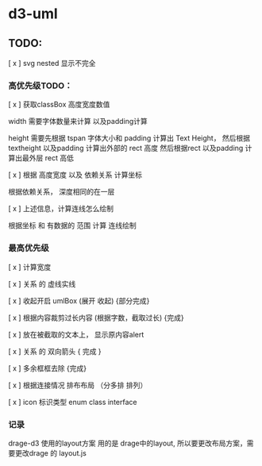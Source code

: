 # d3-uml

## TODO:

[ x ] svg nested 显示不完全

### 高优先级TODO：

[ x ] 获取classBox 高度宽度数值

width 需要字体数量来计算 以及padding计算

height 需要先根据 tspan 字体大小和 padding 计算出 Text Height，
然后根据textheight 以及padding 计算出外部的 rect 高度
然后根据rect 以及padding 计算出最外层 rect 高低



[ x ] 根据 高度宽度 以及 依赖关系 计算坐标

根据依赖关系， 深度相同的在一层

[ x ] 上述信息，计算连线怎么绘制 

根据坐标 和 有数据的 范围 计算 连线绘制


### 最高优先级

[ x ] 计算宽度

[ x ] 关系 的 虚线实线

[ x ] 收起开启 umlBox (展开 收起) {部分完成}

[ x ] 根据内容裁剪过长内容 (根据字数，截取过长) {完成} 

[ x ] 放在被截取的文本上， 显示原内容alert 

[ x ] 关系 的 双向箭头 { 完成 }

[ x ] 多余框框去除 {完成}

[ x ] 根据连接情况 排布布局 （分多排 排列）

[ x ] icon 标识类型 enum class interface


### 记录

drage-d3 使用的layout方案 用的是 drage中的layout, 所以要更改布局方案，需要更改drage 的 layout.js